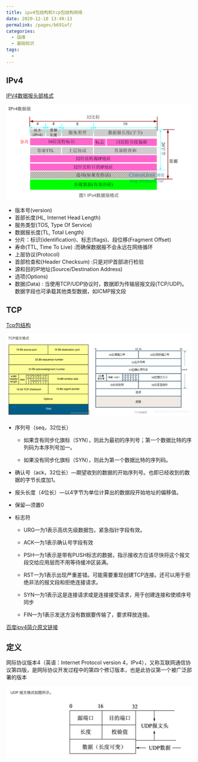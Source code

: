 ```yaml
---
title: ipv4包结构和tcp包结构网络
date: 2020-12-18 13:49:13
permalink: /pages/b691af/
categories:
  - 运维
  - 基础知识
tags:
  - 
---
```



## IPv4

[IPV4数据报头部格式](http://blog.chinaunix.net/uid-9112803-id-3206178.html)

<img src="./minilet/image-20201218135815551.png" alt="image-20201218135815551" style="zoom:50%;" />

* 版本号(version)
* 首部长度(HL, Internet Head Length)
* 服务类型(TOS, Type Of Service)
* 数据报长度(TL, Total Length)
* 分片：标识(identification)、标志(flags)、段位移(Fragment Offset)
* 寿命(TTL, Time To Live) :而确保数据报不会永远在网络循环
* 上层协议(Protocol)
* 首部检查和(Header Checksum) :只是对IP首部进行检验
* 源和目的IP地址(Source/Destination Address)
* 选项(Options)
* 数据(Data)  : 当使用TCP/UDP协议时，数据即为传输层报文段(TCP/UDP)。数据字段也可承载其他类型数据，如ICMP报文段




## TCP
[Tcp包结构](https://blog.csdn.net/xingqwz/article/details/108447353)

<img src="./minilet/image-20201218143424559.png" alt="image-20201218143424559" style="zoom:90%;" />



* 序列号（seq，32位长）

  * 如果含有同步化旗标（SYN），则此为最初的序列号；第一个数据比特的序列码为本序列号加一。

  * 如果没有同步化旗标（SYN），则此为第一个数据比特的序列码。

* 确认号（ack，32位长）—期望收到的数据的开始序列号。也即已经收到的数据的字节长度加1。

* 报头长度（4位长）—以4字节为单位计算出的数据段开始地址的偏移值。

* 保留—须置0

* 标志符

  * URG—为1表示高优先级数据包，紧急指针字段有效。

  * ACK—为1表示确认号字段有效

  * PSH—为1表示是带有PUSH标志的数据，指示接收方应该尽快将这个报文段交给应用层而不用等待缓冲区装满。

  * RST—为1表示出现严重差错。可能需要重现创建TCP连接。还可以用于拒绝非法的报文段和拒绝连接请求。

  * SYN—为1表示这是连接请求或是连接接受请求，用于创建连接和使顺序号同步

  * FIN—为1表示发送方没有数据要传输了，要求释放连接。





[百度ipv4简介原文链接](https://baike.baidu.com/item/IPv4/422599?fr=aladdin)

## 定义
网际协议版本4（英语：Internet Protocol version 4，IPv4），又称互联网通信协议第四版，是网际协议开发过程中的第四个修订版本，也是此协议第一个被广泛部署的版本





<img src="./minilet/image-20210704192704300.png" alt="image-20210704192704300" style="zoom:50%;" />